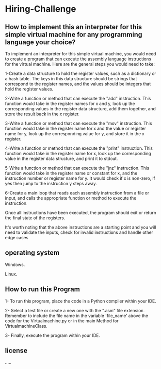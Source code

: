 # Hiring-Challenge



## How to implement this an interpreter for this simple virtual machine for any  programming language your choice?
To implement an interpreter for this simple virtual machine, you would need to create a program that can execute the assembly language instructions for the virtual machine. Here are the general steps you would need to take:

1-Create a data structure to hold the register values, such as a dictionary or a hash table. The keys in this data structure should be strings that correspond to the register names, and the values should be integers that hold the register values.

2-Write a function or method that can execute the "add" instruction. This function would take in the register names for x and y, look up the corresponding values in the register data structure, add them together, and store the result back in the x register.

3-Write a function or method that can execute the "mov" instruction. This function would take in the register name for x and the value or register name for y, look up the corresponding value for y, and store it in the x register.

4-Write a function or method that can execute the "print" instruction. This function would take in the register name for x, look up the corresponding value in the register data structure, and print it to stdout.

5-Write a function or method that can execute the "jnz" instruction. This function would take in the register name or constant for x, and the instruction number or register name for y. It would check if x is non-zero, if yes then jump to the instruction y steps away.

6-Create a main loop that reads each assembly instruction from a file or input, and calls the appropriate function or method to execute the instruction.

Once all instructions have been executed, the program should exit or return the final state of the registers.

It's worth noting that the above instructions are a starting point and you will need to validate the inputs, check for invalid instructions and handle other edge cases.


## operating system

Windows.

Linux. 

## How to run this Program

1- To run this program, place the code in a Python compiler within your IDE. 

2- Select a test file or create a new one with the ".asm" file extension. Remember to include the file name in the variable 'file_name' above the code for the Virtualmachine.py or in the main Method for VirtualmachineClass. 

3- Finally, execute the program within your IDE.

## license
.....

